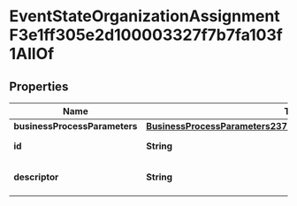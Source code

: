 

# EventStateOrganizationAssignmentF3e1ff305e2d100003327f7b7fa103f1AllOf


## Properties

| Name | Type | Description | Notes |
|------------ | ------------- | ------------- | -------------|
|**businessProcessParameters** | [**BusinessProcessParameters23782ad3f54110002073aab65def00fb**](BusinessProcessParameters23782ad3f54110002073aab65def00fb.md) |  |  [optional] |
|**id** | **String** | Id of the instance |  [optional] |
|**descriptor** | **String** | A preview of the instance |  [optional] |



